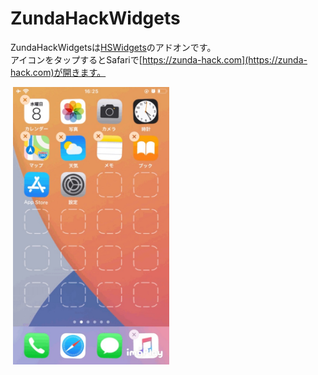 # ZundaHackWidgets
ZundaHackWidgetsは[HSWidgets](https://dgh0st.github.io/Files/?p=com.dgh0st.hswidgets)のアドオンです。<br>
アイコンをタップするとSafariで[https://zunda-hack.com](https://zunda-hack.com)が開きます。

<img autoplay muted controls><source src="https://github.com/zunda-pixel/ZundaHackWidgets/blob/master/fullsizeoutput_fd6.mov?raw=true"></video>
<img src="https://raw.githubusercontent.com/zunda-pixel/ZundaHackWidgets/master/fullsizeoutput_fd7.jpeg" width="250">
